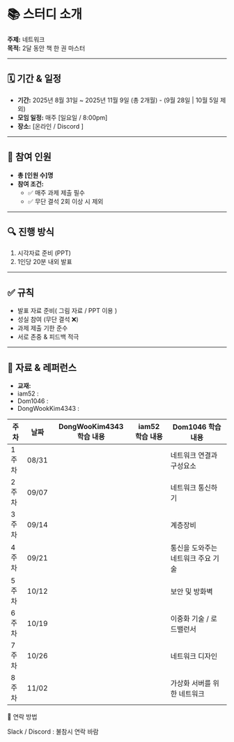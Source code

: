# 📚 스터디 소개
**주제:** 네트워크  
**목적:** 2달 동안 책 한 권 마스터

---

## 🗓 기간 & 일정
- **기간:** 2025년 8월 31일 ~ 2025년 11월 9일 (총 2개월)  - (9월 28일 | 10월 5일 제외)
- **모임 일정:** 매주 [일요일 / 8:00pm] 
- **장소:** [온라인 / Discord ]  

---

## 👥 참여 인원
- **총 [인원 수]명**  
- **참여 조건:**  
  - ✅ 매주 과제 제출 필수  
  - ✅ 무단 결석 2회 이상 시 제외  

---

## 🔍 진행 방식
1. 시각자료 준비 (PPT)
2. 1인당 20분 내외 발표
   
---

## ✅ 규칙
- 발표 자료 준비( 그림 자료 / PPT 이용 )
- 성실 참여 (무단 결석 ❌)  
- 과제 제출 기한 준수
- 서로 존중 & 피드백 적극 

---

## 📂 자료 & 레퍼런스
- **교재:**
- iam52 : 
- Dom1046 : 
- DongWookKim4343 : 

| 주차  | 날짜    | DongWooKim4343 학습 내용 | iam52 학습 내용 | Dom1046 학습 내용          |
| --- | ----- | -------------------- | ----------- | ---------------------- |
| 1주차 | 08/31 |                      |             | 네트워크 연결과 구성요소       |
| 2주차 | 09/07 |                      |             | 네트워크 통신하기           |
| 3주차 | 09/14 |                      |             | 계층장비                |
| 4주차 | 09/21 |                      |             | 통신을 도와주는 네트워크 주요 기술 |
| 5주차 | 10/12 |                      |             | 보안 및 방화벽            |
| 6주차 | 10/19 |                      |             | 이중화 기술 / 로드밸런서      |
| 7주차 | 10/26 |                      |             | 네트워크 디자인            |
| 8주차 | 11/02 |                      |             | 가상화 서버를 위한 네트워크     |


📢 연락 방법

Slack / Discord : 불참시 연락 바람
